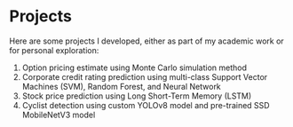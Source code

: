 # Projects

Here are some projects I developed, either as part of my academic work or for personal exploration:

1. Option pricing estimate using Monte Carlo simulation method
2. Corporate credit rating prediction using multi-class Support Vector Machines (SVM), Random Forest, and Neural Network
3. Stock price prediction using Long Short-Term Memory (LSTM)
4. Cyclist detection using custom YOLOv8 model and pre-trained SSD MobileNetV3 model
